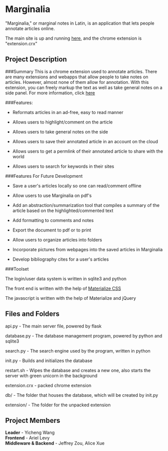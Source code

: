 # Marginalia

"Marginalia," or marginal notes in Latin, is an application that lets people
annotate articles online.

The main site is up and running [here](http://104.236.86.43:8000), and the
chrome extension is "extension.crx"

## Project Description

###Summary
This is a chrome extension used to annotate articles. There are many extensions
and webapps that allow people to take notes on articles. However, almost none
of them allow for annotation. With this extension, you can freely markup the
text as well as take general notes on a side panel. For more information, click
[here](http://104.236.86.43:8000/about)

###Features:

- Reformats articles in an ad-free, easy to read manner

- Allows users to highlight/comment on the article

- Allows users to take general notes on the side

- Allows users to save their annotated article in an account on the cloud

- Allows users to get a permlink of their annotated article to share with the
   world

- Allows users to search for keywords in their sites

###Features For Future Development

- Save a user's articles locally so one can read/comment offline

- Allow users to use Marginalia on pdf's

- Add an abstraction/summarization tool that compiles a summary of the article
   based on the highlighted/commented text

- Add formatting to comments and notes

- Export the document to pdf or to print
 
- Allow users to organize articles into folders
 
- Incorporate pictures from webpages into the saved articles in Marginalia

- Develop bibliography cites for a user's articles

###Toolset

The login/user data system is written in sqlite3 and python

The front end is written with the help of [Materialize CSS](http://materializecss.com/)

The javascript is written with the help of Materialize and jQuery

## Files and Folders

api.py - The main server file, powered by flask

database.py - The database management program, powered by python and sqlite3

search.py - The search engine used by the program, written in python

init.py - Builds and initializes the database

restart.sh - Wipes the database and creates a new one, also starts the server
with green unicorn in the background

extension.crx - packed chrome extension

db/ - The folder that houses the database, which will be created by init.py

extension/ - The folder for the unpacked extension

## Project Members

**Leader** - Yicheng Wang  
**Frontend** - Ariel Levy  
**Middleware & Backend** - Jeffrey Zou, Alice Xue

